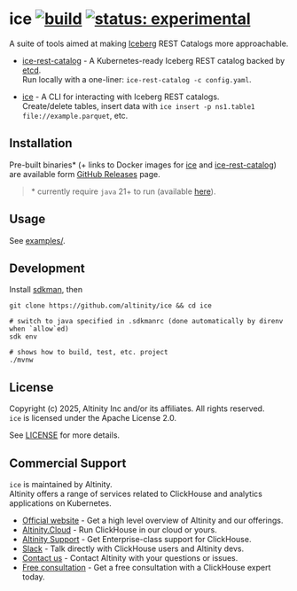 # ice [![build](https://github.com/altinity/ice/actions/workflows/verify.yaml/badge.svg)](https://github.com/altinity/ice/actions/workflows/verify.yaml) [![status: experimental](https://img.shields.io/badge/status-experimental-orange.svg)]()

A suite of tools aimed at making [Iceberg](https://iceberg.apache.org/) REST Catalogs more approachable. 

- [ice-rest-catalog](ice-rest-catalog/) - A Kubernetes-ready Iceberg REST catalog backed by [etcd](https://etcd.io/).  
Run locally with a one-liner: `ice-rest-catalog -c config.yaml`.

- [ice](ice/) - A CLI for interacting with Iceberg REST catalogs.  
Create/delete tables, insert data with `ice insert -p ns1.table1 file://example.parquet`, etc. 

## Installation

Pre-built binaries\* (+ links to Docker images for [ice](https://hub.docker.com/r/altinity/ice) and [ice-rest-catalog](https://hub.docker.com/r/altinity/ice-rest-catalog)) are available form [GitHub Releases](https://github.com/Altinity/ice/releases) page.
> \* currently require `java` 21+ to run (available [here](https://adoptium.net/installation/)).  

## Usage

See [examples/](examples/).

## Development

Install [sdkman](https://sdkman.io/install), then

```shell
git clone https://github.com/altinity/ice && cd ice

# switch to java specified in .sdkmanrc (done automatically by direnv when `allow`ed)
sdk env
  
# shows how to build, test, etc. project
./mvnw
```

## License

Copyright (c) 2025, Altinity Inc and/or its affiliates. All rights reserved.  
`ice` is licensed under the Apache License 2.0.

See [LICENSE](./LICENSE) for more details.

## Commercial Support

`ice` is maintained by Altinity.  
Altinity offers a range of services related to ClickHouse and analytics applications on Kubernetes.

- [Official website](https://altinity.com/) - Get a high level overview of Altinity and our offerings.
- [Altinity.Cloud](https://altinity.com/cloud-database/) - Run ClickHouse in our cloud or yours.
- [Altinity Support](https://altinity.com/support/) - Get Enterprise-class support for ClickHouse.
- [Slack](https://altinity.com/slack) - Talk directly with ClickHouse users and Altinity devs.
- [Contact us](https://hubs.la/Q020sH3Z0) - Contact Altinity with your questions or issues.
- [Free consultation](https://hubs.la/Q020sHkv0) - Get a free consultation with a ClickHouse expert today.
 
